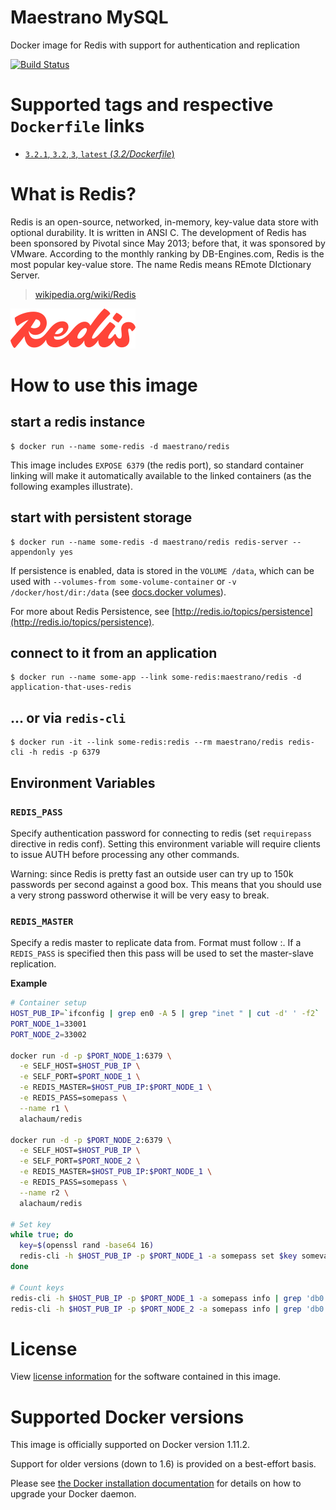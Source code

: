 # Maestrano MySQL
Docker image for Redis with support for authentication and replication

[![Build Status](https://travis-ci.org/maestrano/redis.svg?branch=master)](https://travis-ci.org/maestrano/redis)

# Supported tags and respective `Dockerfile` links

-	[`3.2.1`, `3.2`, `3`, `latest` (*3.2/Dockerfile*)](https://github.com/maestrano/redis/blob/master/3.2/Dockerfile)

# What is Redis?

Redis is an open-source, networked, in-memory, key-value data store with optional durability. It is written in ANSI C. The development of Redis has been sponsored by Pivotal since May 2013; before that, it was sponsored by VMware. According to the monthly ranking by DB-Engines.com, Redis is the most popular key-value store. The name Redis means REmote DIctionary Server.

> [wikipedia.org/wiki/Redis](https://en.wikipedia.org/wiki/Redis)

![logo](https://raw.githubusercontent.com/docker-library/docs/01c12653951b2fe592c1f93a13b4e289ada0e3a1/redis/logo.png)

# How to use this image

## start a redis instance

```console
$ docker run --name some-redis -d maestrano/redis
```

This image includes `EXPOSE 6379` (the redis port), so standard container linking will make it automatically available to the linked containers (as the following examples illustrate).

## start with persistent storage

```console
$ docker run --name some-redis -d maestrano/redis redis-server --appendonly yes
```

If persistence is enabled, data is stored in the `VOLUME /data`, which can be used with `--volumes-from some-volume-container` or `-v /docker/host/dir:/data` (see [docs.docker volumes](http://docs.docker.com/userguide/dockervolumes/)).

For more about Redis Persistence, see [http://redis.io/topics/persistence](http://redis.io/topics/persistence).

## connect to it from an application

```console
$ docker run --name some-app --link some-redis:maestrano/redis -d application-that-uses-redis
```

## ... or via `redis-cli`

```console
$ docker run -it --link some-redis:redis --rm maestrano/redis redis-cli -h redis -p 6379
```

## Environment Variables

### `REDIS_PASS`

Specify authentication password for connecting to redis (set `requirepass` directive in redis conf). Setting this environment variable will require clients to issue AUTH <PASSWORD> before processing any other commands.

Warning: since Redis is pretty fast an outside user can try up to 150k passwords per second against a good box. This means that you should
use a very strong password otherwise it will be very easy to break.

### `REDIS_MASTER`

Specify a redis master to replicate data from. Format must follow <host>:<port>. If a `REDIS_PASS` is specified then this pass will be used to set the master-slave replication.

**Example**
```sh
# Container setup
HOST_PUB_IP=`ifconfig | grep en0 -A 5 | grep "inet " | cut -d' ' -f2`
PORT_NODE_1=33001
PORT_NODE_2=33002

docker run -d -p $PORT_NODE_1:6379 \
  -e SELF_HOST=$HOST_PUB_IP \
  -e SELF_PORT=$PORT_NODE_1 \
  -e REDIS_MASTER=$HOST_PUB_IP:$PORT_NODE_1 \
  -e REDIS_PASS=somepass \
  --name r1 \
  alachaum/redis

docker run -d -p $PORT_NODE_2:6379 \
  -e SELF_HOST=$HOST_PUB_IP \
  -e SELF_PORT=$PORT_NODE_2 \
  -e REDIS_MASTER=$HOST_PUB_IP:$PORT_NODE_1 \
  -e REDIS_PASS=somepass \
  --name r2 \
  alachaum/redis

# Set key
while true; do
  key=$(openssl rand -base64 16)
  redis-cli -h $HOST_PUB_IP -p $PORT_NODE_1 -a somepass set $key somevalue
done

# Count keys
redis-cli -h $HOST_PUB_IP -p $PORT_NODE_1 -a somepass info | grep 'db0' | cut -d',' -f1 | cut -d'=' -f2
redis-cli -h $HOST_PUB_IP -p $PORT_NODE_2 -a somepass info | grep 'db0' | cut -d',' -f1 | cut -d'=' -f2
```

# License

View [license information](http://redis.io/topics/license) for the software contained in this image.

# Supported Docker versions

This image is officially supported on Docker version 1.11.2.

Support for older versions (down to 1.6) is provided on a best-effort basis.

Please see [the Docker installation documentation](https://docs.docker.com/installation/) for details on how to upgrade your Docker daemon.
